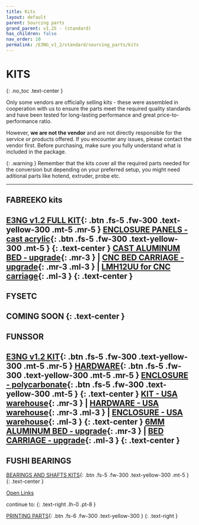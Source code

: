 ```yaml
---
title: Kits
layout: default
parent: Sourcing parts
grand_parent: v1.2S - (standard)
has_children: false
nav_order: 10
permalink: /E3NG_v1_2/standard/sourcing_parts/kits
---
```

# KITS
{: .no_toc .text-center }

Only some vendors are officially selling kits - these were assembled in cooperation with us to ensure the parts meet the required quality standards and have been tested for long-lasting performance and great price-to-performance ratio.

However, **we are not the vendor** and are not directly responsible for the service or products offered. If you encounter any issues, please contact the vendor first. Before purchasing, make sure you fully understand what is included in the package.

{: .warning }
Remember that the kits cover all the required parts needed for the conversion but depending on your preferred setup, you might need aditional parts like hotend, extruder, probe etc.

---
## FABREEKO kits

[E3NG v1.2 FULL KIT]{: .btn .fs-5 .fw-300 .text-yellow-300 .mt-5 .mr-5 }
[ENCLOSURE PANELS - cast acrylic]{: .btn .fs-5 .fw-300 .text-yellow-300 .mt-5 }
{: .text-center }
[CAST ALUMINUM BED - upgrade]{: .mr-3 } | [CNC BED CARRIAGE - upgrade]{: .mr-3 .ml-3 } | [LMH12UU for CNC carriage]{: .ml-3 }
{: .text-center }
---
## FYSETC

COMING SOON
{: .text-center }
---
## FUNSSOR

[E3NG v1.2 KIT]{: .btn .fs-5 .fw-300 .text-yellow-300 .mt-5 .mr-5 }
[HARDWARE]{: .btn .fs-5 .fw-300 .text-yellow-300 .mt-5 .mr-5 }
[ENCLOSURE - polycarbonate]{: .btn .fs-5 .fw-300 .text-yellow-300 .mt-5 }
{: .text-center }
[KIT - USA warehouse]{: .mr-3 } | [HARDWARE - USA warehouse]{: .mr-3 .ml-3 } | [ENCLOSURE - USA warehouse]{: .ml-3 }
{: .text-center }
[6MM ALUMINUM BED - upgrade]{: .mr-3 } | [BED CARRIAGE - upgrade]{: .ml-3 }
{: .text-center }
---
## FUSHI BEARINGS

[BEARINGS AND SHAFTS KITS]{: .btn .fs-5 .fw-300 .text-yellow-300 .mt-5 }
{: .text-center }

<a href="#" onclick="showPopup(); return false;">Open Links</a>

<div id="popup"
  style="display:none;
  position:fixed;
  top:30%;
  left:50%;
  transform:translate(-50%, -30%);
  background:#27262b;
  padding:20px;
  border:1px solid #ccc;
  box-shadow:0 0 10px rgba(0,0,0,1);
  z-index:1000;
  width:400px;
  max-width:90%;
  border-radius:10px;">
  <span onclick="hidePopup()"
    style="position:absolute;
    top:8px;
    right:12px;
    cursor:pointer;
    font-size:20px;
    color:#666;">&times;
  </span>
  <strong>Quick Links</strong><br>
  <a href="https://example.com">Documentation</a><br>
  <a href="https://discord.com">Discord</a><br>
  <a href="https://github.com">GitHub</a>
</div>

<div id="overlay" style="display:none; position:fixed; top:0; left:0; width:100%; height:100%; background:rgba(0,0,0,0.3); z-index:999;" onclick="hidePopup()"></div>


continue to:
{: .text-right .lh-0 .pt-8 }

[PRINTING PARTS]{: .btn .fs-6 .fw-300 .text-yellow-300 }
{: .text-right }

[PRINTING PARTS]: https://rh3d.xyz/E3NG_v1_2/standard/printing_parts
[E3NG v1.2 FULL KIT]: https://www.fabreeko.com/products/ender-3-ng-core-xy-conversion-kit-by-honeybadger
[ENCLOSURE PANELS - cast acrylic]: https://www.fabreeko.com/products/cast-acrylic-panel-set-for-ender-3-ng
[CAST ALUMINUM BED - upgrade]: https://www.fabreeko.com/products/ender-3-ng-cast-aluminum-bed-by-honeybadger
[CNC BED CARRIAGE - upgrade]: https://www.fabreeko.com/products/ender-3-ng-bed-carriage-by-honeybadger
[LMH12UU for CNC carriage]: https://www.fabreeko.com/products/lmh12uu-bearing-by-honeybadger
[E3NG v1.2 KIT]: https://s.click.aliexpress.com/e/_ooF6WBw
[HARDWARE]: https://s.click.aliexpress.com/e/_omNZg0k
[ENCLOSURE - polycarbonate]: https://s.click.aliexpress.com/e/_oD5DAoU
[KIT - USA warehouse]: https://www.funssorlab.com/products/funssor-ender-3-ng-v12-corexy-conversion-motion-and-electronics-diy-kit?VariantsId=10611
[HARDWARE - USA warehouse]: https://www.funssorlab.com/products/funssor-ender-3-ng-v12-corexy-conversion-hardware-screw-nuts-kit?VariantsId=10607
[ENCLOSURE - USA warehouse]: https://www.funssorlab.com/products/funssor-ender-3-ng-v12-convertion-corexy-3d-printer-upgrade-enclosure-pc-kit-with-screw-pack-optional-4mm-thickness?VariantsId=10686
[6MM ALUMINUM BED - upgrade]: https://s.click.aliexpress.com/e/_op0VN9i
[BED CARRIAGE - upgrade]: https://s.click.aliexpress.com/e/_oCJYEE0
[BEARINGS AND SHAFTS KITS]: https://s.click.aliexpress.com/e/_oCrZCk4

<script>
  function showPopup() {
    document.getElementById('popup').style.display = 'block';
    document.getElementById('overlay').style.display = 'block';
  }
  function hidePopup() {
    document.getElementById('popup').style.display = 'none';
    document.getElementById('overlay').style.display = 'none';
  }
</script>
